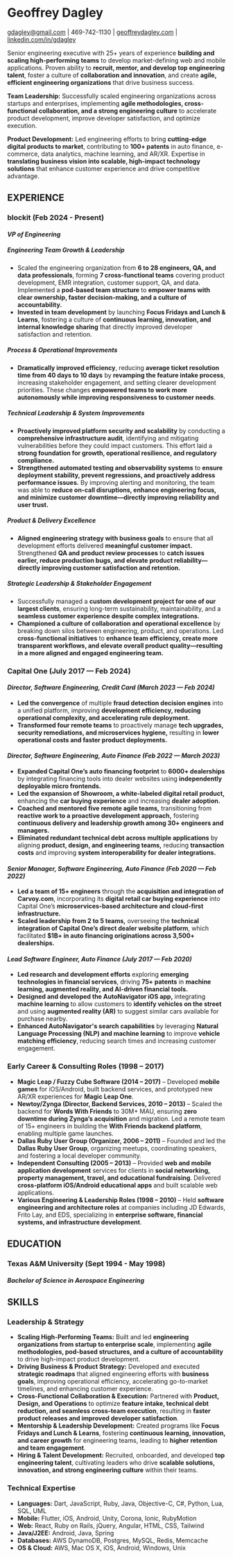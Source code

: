 # **Geoffrey Dagley**

gdagley@gmail.com | 469-742-1130 | [geoffreydagley.com](https://geoffreydagley.com/) | [linkedin.com/in/gdagley](https://www.linkedin.com/in/gdagley)

Senior engineering executive with 25+ years of experience **building and scaling high-performing teams** to develop market-defining web and mobile applications. Proven ability to **recruit, mentor, and develop top engineering talent**, foster a culture of **collaboration and innovation**, and create **agile, efficient engineering organizations** that drive business success.

**Team Leadership:** Successfully scaled engineering organizations across startups and enterprises, implementing **agile methodologies, cross-functional collaboration, and a strong engineering culture** to accelerate product development, improve developer satisfaction, and optimize execution.

**Product Development:** Led engineering efforts to bring **cutting-edge digital products to market**, contributing to **100+ patents** in auto finance, e-commerce, data analytics, machine learning, and AR/XR. Expertise in **translating business vision into scalable, high-impact technology solutions** that enhance customer experience and drive competitive advantage.

## **EXPERIENCE**

### **blockit (Feb 2024 \- Present)**

#### *VP of Engineering*

##### Engineering Team Growth & Leadership

* Scaled the engineering organization from **6 to 28 engineers, QA, and data professionals**, forming **7 cross-functional teams** covering product development, EMR integration, customer support, QA, and data. Implemented a **pod-based team structure** to **empower teams with clear ownership, faster decision-making, and a culture of accountability.**  
* **Invested in team development** by launching **Focus Fridays and Lunch & Learns**, fostering a culture of **continuous learning, innovation, and internal knowledge sharing** that directly improved developer satisfaction and retention.

##### Process & Operational Improvements

* **Dramatically improved efficiency**, reducing **average ticket resolution time from 40 days to 10 days** by **revamping the feature intake process**, increasing stakeholder engagement, and setting clearer development priorities. These changes **empowered teams to work more autonomously while improving responsiveness to customer needs**.

##### Technical Leadership & System Improvements

* **Proactively improved platform security and scalability** by conducting a **comprehensive infrastructure audit**, identifying and mitigating vulnerabilities before they could impact customers. This effort laid a **strong foundation for growth, operational resilience, and regulatory compliance.**  
* **Strengthened automated testing and observability systems** to **ensure deployment stability, prevent regressions, and proactively address performance issues.** By improving alerting and monitoring, the team was able to **reduce on-call disruptions, enhance engineering focus, and minimize customer downtime—directly improving reliability and user trust.**

##### Product & Delivery Excellence

* **Aligned engineering strategy with business goals** to ensure that all development efforts delivered **meaningful customer impact.** Strengthened **QA and product review processes** to **catch issues earlier, reduce production bugs, and elevate product reliability—directly improving customer satisfaction and retention.**

##### Strategic Leadership & Stakeholder Engagement

* Successfully managed a **custom development project for one of our largest clients**, ensuring long-term sustainability, maintainability, and a **seamless customer experience despite complex integrations.**  
* **Championed a culture of collaboration and operational excellence** by breaking down silos between engineering, product, and operations. Led **cross-functional initiatives** to **enhance team efficiency, create more transparent workflows, and elevate overall product quality—resulting in a more aligned and engaged engineering team.**

### **Capital One (July 2017 — Feb 2024\)**

#### *Director, Software Engineering, Credit Card (March 2023 — Feb 2024\)*

* **Led the convergence** of multiple **fraud detection decision engines** into a unified platform, improving **development efficiency, reducing operational complexity, and accelerating rule deployment.**  
* **Transformed four remote teams** to proactively manage **tech upgrades, security remediations, and microservices hygiene,** resulting in **lower operational costs and faster product deployments.**

#### *Director, Software Engineering, Auto Finance (Feb 2022 — March 2023\)*

* **Expanded Capital One’s auto financing footprint** to **6000+ dealerships** by integrating financing tools into dealer websites using **independently deployable micro frontends.**  
* **Led the expansion of Showroom, a white-labeled digital retail product,** enhancing the **car buying experience** and increasing **dealer adoption.**  
* **Coached and mentored five remote agile teams,** transitioning from **reactive work to a proactive development approach,** fostering **continuous delivery and leadership growth among 30+ engineers and managers.**  
* **Eliminated redundant technical debt across multiple applications** by aligning **product, design, and engineering teams,** reducing **transaction costs** and improving **system interoperability for dealer integrations.**

#### *Senior Manager, Software Engineering, Auto Finance (Feb 2020 — Feb 2022\)*

* **Led a team of 15+ engineers** through the **acquisition and integration of Carvoy.com**, incorporating its **digital retail car buying experience** into Capital One’s **microservices-based architecture and cloud-first infrastructure.**  
* **Scaled leadership from 2 to 5 teams,** overseeing the **technical integration of Capital One’s direct dealer website platform**, which facilitated **$1B+ in auto financing originations across 3,500+ dealerships.**

#### *Lead Software Engineer, Auto Finance (July 2017 — Feb 2020\)*

* **Led research and development efforts** exploring **emerging technologies in financial services**, driving **75+ patents** in **machine learning, augmented reality, and AI-driven financial tools.**  
* **Designed and developed the AutoNavigator iOS app,** integrating **machine learning** to allow customers to **identify vehicles on the street** and using **augmented reality (AR)** to suggest similar cars available for purchase nearby.  
* **Enhanced AutoNavigator's search capabilities** by leveraging **Natural Language Processing (NLP) and machine learning** to improve **vehicle matching efficiency**, reducing search times and increasing customer engagement.

### **Early Career & Consulting Roles (1998 – 2017\)**

* **Magic Leap / Fuzzy Cube Software (2014 – 2017\)** – Developed **mobile games** for iOS/Android, built backend services, and prototyped new AR/XR experiences for **Magic Leap One**.  
* **Newtoy/Zynga (Director, Backend Services, 2010 – 2013\)** – Scaled the backend for **Words With Friends** to 30M+ MAU, ensuring **zero downtime during Zynga’s acquisition** and migration. Led a remote team of 15+ engineers in building the **With Friends backend platform**, enabling multiple game launches.  
* **Dallas Ruby User Group (Organizer, 2006 – 2011\)** – Founded and led the **Dallas Ruby User Group**, organizing meetups, coordinating speakers, and fostering a local developer community.  
* **Independent Consulting (2005 – 2013\)** – Provided **web and mobile application development** services for clients in **social networking, property management, travel, and educational fundraising**. Delivered **cross-platform iOS/Android educational apps** and built scalable web applications.  
* **Various Engineering & Leadership Roles (1998 – 2010\)** – Held **software engineering and architecture roles** at companies including JD Edwards, Frito Lay, and EDS, specializing in **enterprise software, financial systems, and infrastructure development**.

## **EDUCATION**

### **Texas A\&M University (Sept 1994 \- May 1998\)**

#### *Bachelor of Science in Aerospace Engineering*

## **SKILLS**

### **Leadership & Strategy**

* **Scaling High-Performing Teams:** Built and led **engineering organizations from startup to enterprise scale**, implementing **agile methodologies, pod-based structures, and a culture of accountability** to drive high-impact product development.  
* **Driving Business & Product Strategy:** Developed and executed **strategic roadmaps** that aligned engineering efforts with **business goals**, improving operational efficiency, accelerating go-to-market timelines, and enhancing customer experience.  
* **Cross-Functional Collaboration & Execution:** Partnered with **Product, Design, and Operations** to optimize **feature intake, technical debt reduction, and seamless cross-team execution**, resulting in **faster product releases and improved developer satisfaction**.  
* **Mentorship & Leadership Development:** Created programs like **Focus Fridays and Lunch & Learns**, fostering **continuous learning, innovation, and career growth** for engineering teams, leading to **higher retention and team engagement**.  
* **Hiring & Talent Development:** Recruited, onboarded, and developed **top engineering talent**, cultivating leaders who drive **scalable solutions, innovation, and strong engineering culture** within their teams.

### **Technical Expertise**

* **Languages:** Dart, JavaScript, Ruby, Java, Objective-C, C\#, Python, Lua, SQL, UML  
* **Mobile:** Flutter, iOS, Android, Unity, Corona, Ionic, RubyMotion  
* **Web:** React, Ruby on Rails, jQuery, Angular, HTML, CSS, Tailwind  
* **Java/J2EE:** Android, Java, Spring  
* **Databases:** AWS DynamoDB, Postgres, MySQL, Redis, Memcache  
* **OS & Cloud:** AWS, Mac OS X, iOS, Android, Windows, Unix